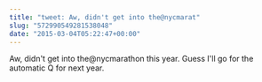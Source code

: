 ```yaml
---
title: "tweet: Aw, didn't get into the@nycmarat"
slug: "572990549281538048"
date: "2015-03-04T05:22:47+00:00"
---
```

Aw, didn't get into the@nycmarathon this year. Guess I'll go for the automatic Q for next year.